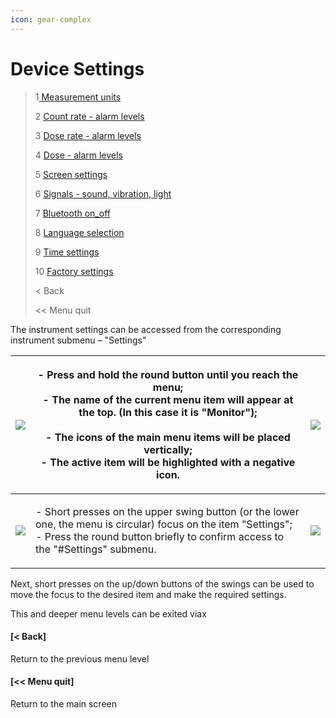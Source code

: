 ```yaml
---
icon: gear-complex
---
```


# Device Settings



> 1[ Measurement units](1-measurement-units.md)
>
> 2 [Count rate - alarm levels](2-count-rate-alarm-levels.md)
>
> 3 [Dose rate - alarm levels](3-dose-rate-alarm-levels.md)
>
> 4 [Dose - alarm levels](4-dose-alarm-levels.md)
>
> 5 [Screen settings](5-screen-settings.md)
>
> 6 [Signals - sound, vibration, light](6-signals-sound-vibration-light.md)
>
> 7 [Bluetooth on\_off](7-bluetooth-on\_off.md)
>
> 8 [Language selection](8-language-selection.md)
>
> 9 [Time settings](9-time-settings.md)
>
> 10 [Factory settings](10-reset-to-factory-settings.md)
>
> < Back
>
> << Menu quit

The instrument settings can be accessed from the corresponding instrument submenu –  "Settings"

| ![](../../.gitbook/assets/presentation\_dose\_rate\_f.png) | <p>- Press and hold the round button until you reach the menu;<br>- The name of the current menu item will appear at the top. (In this case it is "Monitor");<br><br>- The icons of the main menu items will be placed vertically;<br>- The active item will be highlighted with a negative icon.</p> | ![](../../.gitbook/assets/menu\_monitor\_selected\_f.png)        |
| ---------------------------------------------------------- | ----------------------------------------------------------------------------------------------------------------------------------------------------------------------------------------------------------------------------------------------------------------------------------------------------- | ---------------------------------------------------------------- |
| ![](../../.gitbook/assets/menu\_settings\_selected\_f.png) | <p>- Short presses on the upper swing button (or the lower one, the menu is circular) focus on the item  "Settings";<br>- Press the round button briefly to confirm access to the "#Settings" submenu.</p>                                                                                            | ![](../../.gitbook/assets/settings\_modality\_Zv\_per\_h\_f.png) |

Next, short presses on the up/down buttons of the swings can be used to move the focus to the desired item and make the required settings.

This and deeper menu levels can be exited viax

#### \[< Back]

Return to the previous menu level

#### \[<< Menu quit]

Return to the main screen
